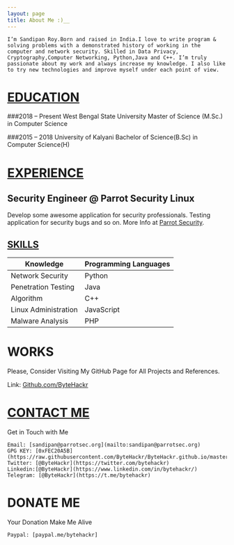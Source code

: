 ```yaml
---
layout: page
title: About Me :)__
---
```


    I’m Sandipan Roy.Born and raised in India.I love to write program & solving problems with a demonstrated history of working in the computer and network security. Skilled in Data Privacy, Cryptography,Computer Networking, Python,Java and C++. I’m truly passionate about my work and always increase my knowledge. I also like to try new technologies and improve myself under each point of view.


# <ins> EDUCATION </ins>

###2018 – Present
West Bengal State University
Master of Science (M.Sc.) in Computer Science

###2015 – 2018
University of Kalyani
Bachelor of Science(B.Sc) in Computer Science(H)

# <ins> EXPERIENCE </ins>

## Security Engineer @ Parrot Security Linux
Develop some awesome application for security professionals.
Testing application for security bugs and so on.
More Info at [Parrot Security](https://parrotsec.org/).

## <ins> SKILLS </ins>

| Knowledge | Programming Languages |
| ------ | ----------- |
| Network Security   | Python |
| Penetration Testing | Java |
| Algorithm    | C++ |
| Linux Administration    | JavaScript |
| Malware Analysis    | PHP |


# WORKS
Please, Consider Visiting My GitHub Page for All Projects and References.

Link: [Github.com/ByteHackr](https://Github.com/ByteHackr)
    
# <ins> CONTACT ME </ins>
Get in Touch with Me

    Email: [sandipan@parrotsec.org](mailto:sandipan@parrotsec.org)
    GPG KEY: [0xFEC20A5B](https://raw.githubusercontent.com/ByteHackr/ByteHackr.github.io/master/My_GPG/Public_ParrotSec.key)
    Twitter: [@ByteHackr](https://twitter.com/bytehackr)
    Linkedin:[@ByteHackr](https://www.linkedin.com/in/bytehackr/)
    Telegram: [@ByteHackr](https://t.me/bytehackr)

# DONATE ME
Your Donation Make Me Alive

    Paypal: [paypal.me/bytehackr]


